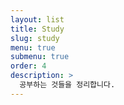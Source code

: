 ```yaml
---
layout: list
title: Study
slug: study
menu: true
submenu: true
order: 4
description: >
  공부하는 것들을 정리합니다.
---
```

